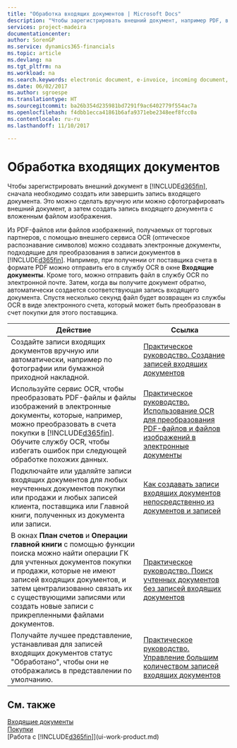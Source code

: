 ```yaml
---
title: "Обработка входящих документов | Microsoft Docs"
description: "Чтобы зарегистрировать внешний документ, например PDF, в Dynamics 365 Business edition, сначала необходимо создать или завершить запись входящего документа."
services: project-madeira
documentationcenter: 
author: SorenGP
ms.service: dynamics365-financials
ms.topic: article
ms.devlang: na
ms.tgt_pltfrm: na
ms.workload: na
ms.search.keywords: electronic document, e-invoice, incoming document, OCR, ecommerce, document exchange, import invoice
ms.date: 06/02/2017
ms.author: sgroespe
ms.translationtype: HT
ms.sourcegitcommit: ba26b354d235981bd7291f9ac6402779f554ac7a
ms.openlocfilehash: f4dbb1ecca41861b6afa9371ebe2348eef8fcc0a
ms.contentlocale: ru-ru
ms.lasthandoff: 11/10/2017

---
```

# <a name="processing-incoming-documents"></a>Обработка входящих документов
Чтобы зарегистрировать внешний документ в [!INCLUDE[d365fin](includes/d365fin_md.md)], сначала необходимо создать или завершить запись входящего документа. Это можно сделать вручную или можно сфотографировать внешний документ, а затем создать запись входящего документа с вложенным файлом изображения.

Из PDF-файлов или файлов изображений, получаемых от торговых партнеров, с помощью внешнего сервиса OCR (оптическое распознавание символов) можно создавать электронные документы, подходящие для преобразования в записи документов в [!INCLUDE[d365fin](includes/d365fin_md.md)]. Например, при получении от поставщика счета в формате PDF можно отправить его в службу OCR в окне **Входящие документы**. Кроме того, можно отправить файл в службу OCR по электронной почте. Затем, когда вы получите документ обратно, автоматически создается соответствующая запись входящего документа. Спустя несколько секунд файл будет возвращен из службы OCR в виде электронного счета, который может быть преобразован в счет покупки для этого поставщика.

| Действие | Ссылка |
| --- | --- |
| Создайте записи входящих документов вручную или автоматически, например по фотографии или бумажной приходной накладной. |[Практическое руководство. Создание записей входящих документов](across-how-create-income-document-records.md) |
| Используйте сервис OCR, чтобы преобразовать PDF-файлы и файлы изображений в электронные документы, которые, например, можно преобразовать в счета покупки в [!INCLUDE[d365fin](includes/d365fin_md.md)]. Обучите службу OCR, чтобы избегать ошибок при следующей обработке похожих данных. |[Практическое руководство. Использование OCR для преобразования PDF-файлов и файлов изображений в электронные документы](across-how-use-ocr-pdf-images-files.md) |
| Подключайте или удаляйте записи входящих документов для любых неучтенных документов покупки или продажи и любых записей клиента, поставщика или Главной книги, полученных из документа или записи. |[Как создавать записи входящих документов непосредственно из документов и записей](across-how-connect-disconnect-income-document-records.md) |
| В окнах **План счетов** и **Операции главной книги** с помощью функции поиска можно найти операции ГК для учтенных документов покупки и продажи, которые не имеют записей входящих документов, и затем централизованно связать их с существующими записями или создать новые записи с прикрепленными файлами документов. |[Практическое руководство. Поиск учтенных документов без записей входящих документов](across-how-find-posted-documents-without-income-document-records.md) |
| Получайте лучшее представление, устанавливая для записей входящих документов статус "Обработано", чтобы они не отображались в представлении по умолчанию. |[Практическое руководство. Управление большим количеством записей входящих документов](across-how-manage-many-income-document-records.md) |

## <a name="see-also"></a>См. также
[Входящие документы](across-income-documents.md)  
[Покупки](purchasing-manage-purchasing.md)  
[Работа с [!INCLUDE[d365fin](includes/d365fin_md.md)]](ui-work-product.md)

